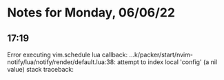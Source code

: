 # Notes for Monday, 06/06/22

## 17:19

Error executing vim.schedule lua callback: ...k/packer/start/nvim-notify/lua/notify/render/default.lua:38: attempt to index local 'config' (a nil value)
stack traceback:
